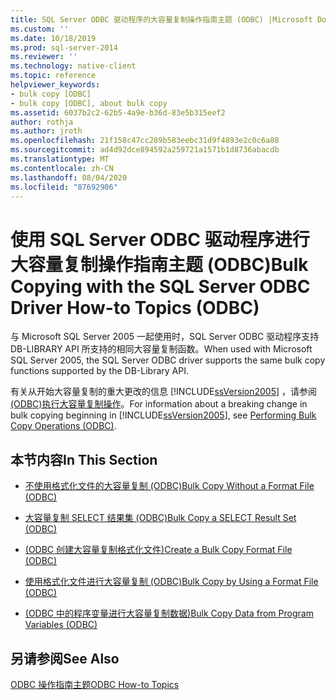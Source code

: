 ```yaml
---
title: SQL Server ODBC 驱动程序的大容量复制操作指南主题 (ODBC) |Microsoft Docs
ms.custom: ''
ms.date: 10/18/2019
ms.prod: sql-server-2014
ms.reviewer: ''
ms.technology: native-client
ms.topic: reference
helpviewer_keywords:
- bulk copy [ODBC]
- bulk copy [ODBC], about bulk copy
ms.assetid: 6037b2c2-62b5-4a9e-b36d-83e5b315eef2
author: rothja
ms.author: jroth
ms.openlocfilehash: 21f158c47cc289b583eebc31d9f4893e2c0c6a88
ms.sourcegitcommit: ad4d92dce894592a259721a1571b1d8736abacdb
ms.translationtype: MT
ms.contentlocale: zh-CN
ms.lasthandoff: 08/04/2020
ms.locfileid: "87692906"
---
```

# <a name="bulk-copying-with-the-sql-server-odbc-driver-how-to-topics-odbc"></a><span data-ttu-id="1dea6-102">使用 SQL Server ODBC 驱动程序进行大容量复制操作指南主题 (ODBC)</span><span class="sxs-lookup"><span data-stu-id="1dea6-102">Bulk Copying with the SQL Server ODBC Driver How-to Topics (ODBC)</span></span>
  <span data-ttu-id="1dea6-103">与 Microsoft SQL Server 2005 一起使用时，SQL Server ODBC 驱动程序支持 DB-LIBRARY API 所支持的相同大容量复制函数。</span><span class="sxs-lookup"><span data-stu-id="1dea6-103">When used with Microsoft SQL Server 2005, the SQL Server ODBC driver supports the same bulk copy functions supported by the DB-Library API.</span></span>  
  
 <span data-ttu-id="1dea6-104">有关从开始大容量复制的重大更改的信息 [!INCLUDE[ssVersion2005](../../../includes/ssversion2005-md.md)] ，请参阅[&#40;ODBC&#41;执行大容量复制操作](../../native-client-odbc-bulk-copy-operations/performing-bulk-copy-operations-odbc.md)。</span><span class="sxs-lookup"><span data-stu-id="1dea6-104">For information about a breaking change in bulk copying beginning in [!INCLUDE[ssVersion2005](../../../includes/ssversion2005-md.md)], see [Performing Bulk Copy Operations &#40;ODBC&#41;](../../native-client-odbc-bulk-copy-operations/performing-bulk-copy-operations-odbc.md).</span></span>  
  
## <a name="in-this-section"></a><span data-ttu-id="1dea6-105">本节内容</span><span class="sxs-lookup"><span data-stu-id="1dea6-105">In This Section</span></span>  
  
-   [<span data-ttu-id="1dea6-106">不使用格式化文件的大容量复制 &#40;ODBC&#41;</span><span class="sxs-lookup"><span data-stu-id="1dea6-106">Bulk Copy Without a Format File &#40;ODBC&#41;</span></span>](bulk-copy-without-a-format-file-odbc.md)  
  
-   [<span data-ttu-id="1dea6-107">大容量复制 SELECT 结果集 &#40;ODBC&#41;</span><span class="sxs-lookup"><span data-stu-id="1dea6-107">Bulk Copy a SELECT Result Set &#40;ODBC&#41;</span></span>](bulk-copy-a-select-result-set-odbc.md)  
  
-   [<span data-ttu-id="1dea6-108">&#40;ODBC 创建大容量复制格式化文件&#41;</span><span class="sxs-lookup"><span data-stu-id="1dea6-108">Create a Bulk Copy Format File &#40;ODBC&#41;</span></span>](create-a-bulk-copy-format-file-odbc.md)  
  
-   [<span data-ttu-id="1dea6-109">使用格式化文件进行大容量复制 &#40;ODBC&#41;</span><span class="sxs-lookup"><span data-stu-id="1dea6-109">Bulk Copy by Using a Format File &#40;ODBC&#41;</span></span>](bulk-copy-by-using-a-format-file-odbc.md)  
  
-   [<span data-ttu-id="1dea6-110">&#40;ODBC 中的程序变量进行大容量复制数据&#41;</span><span class="sxs-lookup"><span data-stu-id="1dea6-110">Bulk Copy Data from Program Variables &#40;ODBC&#41;</span></span>](bulk-copy-data-from-program-variables-odbc.md)  
  
## <a name="see-also"></a><span data-ttu-id="1dea6-111">另请参阅</span><span class="sxs-lookup"><span data-stu-id="1dea6-111">See Also</span></span>  
 [<span data-ttu-id="1dea6-112">ODBC 操作指南主题</span><span class="sxs-lookup"><span data-stu-id="1dea6-112">ODBC How-to Topics</span></span>](../odbc-how-to-topics.md)  
  
  
